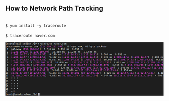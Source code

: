 ## How to Network Path Tracking
```

$ yum install -y traceroute

$ traceroute naver.com

```
![Alt text](/img/3_1.png)
